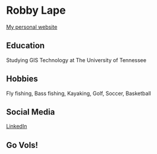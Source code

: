 # Robby Lape
[My personal website](https://rlape2.github.io/)

## Education
Studying GIS Technology at The University of Tennessee

## Hobbies
Fly fishing,
Bass fishing,
Kayaking,
Golf,
Soccer,
Basketball

## Social Media
[LinkedIn](https://www.linkedin.com/in/robby-lape/)

## Go Vols!

